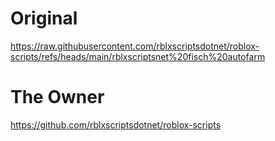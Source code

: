 # Original
https://raw.githubusercontent.com/rblxscriptsdotnet/roblox-scripts/refs/heads/main/rblxscriptsnet%20fisch%20autofarm

# The Owner
https://github.com/rblxscriptsdotnet/roblox-scripts
